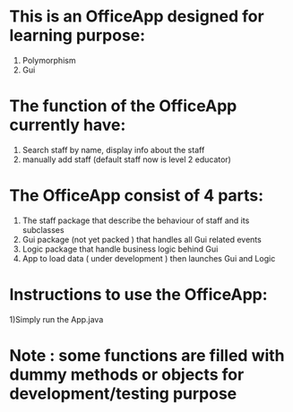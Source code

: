 # This is an OfficeApp designed for learning purpose:
1) Polymorphism
2) Gui

# The function of the OfficeApp currently have:
1) Search staff by name, display info about the staff
2) manually add staff (default staff now is level 2 educator)

# The OfficeApp consist of 4 parts:
1) The staff package that describe the behaviour of staff and its subclasses
2) Gui package (not yet packed ) that handles all Gui related events
3) Logic package that handle business logic behind Gui
4) App to load data ( under development ) then launches Gui and Logic

# Instructions to use the OfficeApp:
1)Simply run the App.java

# Note : some functions are filled with dummy methods or objects for development/testing purpose
